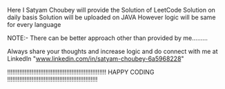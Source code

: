 Here I Satyam Choubey will provide the Solution of LeetCode Solution on daily basis
Solution will be uploaded on JAVA
However logic will be same for every language

NOTE:- There can be better approach other than provided by me.........

Always share your thoughts and increase logic and do connect with me at LinkedIn "www.linkedin.com/in/satyam-choubey-6a5968228"

!!!!!!!!!!!!!!!!!!!!!!!!!!!!!!!!!!!!!!!!!!!!!!!!!!!!!!!!!      HAPPY CODING          !!!!!!!!!!!!!!!!!!!!!!!!!!!!!!!!!!!!!!!!!!!!!!!!!!!!
